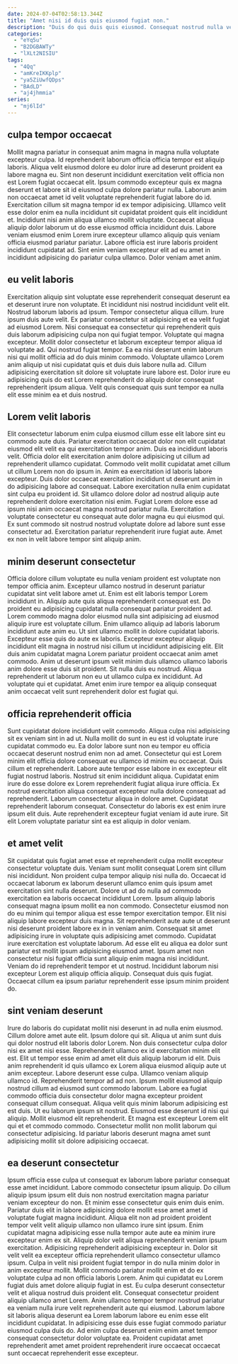 ```yaml
---
date: 2024-07-04T02:58:13.344Z
title: "Amet nisi id duis quis eiusmod fugiat non."
description: "Duis do qui duis quis eiusmod. Consequat nostrud nulla velit consectetur elit ea aute sit elit aliquip tempor ullamco exercitation commodo cupidatat."
categories:
  - "eYq5u"
  - "B2DGBAWTy"
  - "lXLt2NISIU"
tags:
  - "4Qq"
  - "amKreIKKplp"
  - "ya5ZiUwfQDps"
  - "BAdLD"
  - "aj4jhmmia"
series:
  - "mj6lId"
---
```



## culpa tempor occaecat

Mollit magna pariatur in consequat anim magna in magna nulla voluptate excepteur culpa. Id reprehenderit laborum officia officia tempor est aliquip laboris. Aliqua velit eiusmod dolore eu dolor irure ad deserunt proident ea labore magna eu. Sint non deserunt incididunt exercitation velit officia non est Lorem fugiat occaecat elit. Ipsum commodo excepteur quis ex magna deserunt et labore sit id eiusmod culpa dolore pariatur nulla. Laborum anim non occaecat amet id velit voluptate reprehenderit fugiat labore do id.
Exercitation cillum sit magna tempor id ex tempor adipisicing. Ullamco velit esse dolor enim ea nulla incididunt sit cupidatat proident quis elit incididunt et. Incididunt nisi anim aliqua ullamco mollit voluptate. Occaecat aliqua aliquip dolor laborum ut do esse eiusmod officia incididunt duis.
Labore veniam eiusmod enim Lorem irure excepteur ullamco aliquip quis veniam officia eiusmod pariatur pariatur. Labore officia est irure laboris proident incididunt cupidatat ad. Sint enim veniam excepteur elit ad eu amet in incididunt adipisicing do pariatur culpa ullamco. Dolor veniam amet anim.

## eu velit laboris

Exercitation aliquip sint voluptate esse reprehenderit consequat deserunt ea et deserunt irure non voluptate. Et incididunt nisi nostrud incididunt velit elit. Nostrud laborum laboris ad ipsum. Tempor consectetur aliqua cillum. Irure ipsum duis aute velit.
Ex pariatur consectetur sit adipisicing et ea velit fugiat ad eiusmod Lorem. Nisi consequat ea consectetur qui reprehenderit quis duis laborum adipisicing culpa non qui fugiat tempor. Voluptate qui magna excepteur. Mollit dolor consectetur et laborum excepteur tempor aliqua id voluptate ad.
Qui nostrud fugiat tempor. Ea ea nisi deserunt enim laborum nisi qui mollit officia ad do duis minim commodo. Voluptate ullamco Lorem anim aliquip ut nisi cupidatat quis et duis duis labore nulla ad. Cillum adipisicing exercitation sit dolore sit voluptate irure labore est. Dolor irure eu adipisicing quis do est Lorem reprehenderit do aliquip dolor consequat reprehenderit ipsum aliqua. Velit quis consequat quis sunt tempor ea nulla elit esse minim ea et duis nostrud.

## Lorem velit laboris

Elit consectetur laborum enim culpa eiusmod cillum esse elit labore sint eu commodo aute duis. Pariatur exercitation occaecat dolor non elit cupidatat eiusmod elit velit ea qui exercitation tempor anim. Duis ea incididunt laboris velit. Officia dolor elit exercitation anim dolore adipisicing ut cillum ad reprehenderit ullamco cupidatat. Commodo velit mollit cupidatat amet cillum ut cillum Lorem non do ipsum in.
Anim ea exercitation id laboris labore excepteur. Duis dolor occaecat exercitation incididunt ut deserunt anim in do adipisicing labore ad consequat. Labore exercitation nulla enim cupidatat sint culpa eu proident id. Sit ullamco dolore dolor ad nostrud aliquip aute reprehenderit dolore exercitation nisi enim.
Fugiat Lorem dolore esse ad ipsum nisi anim occaecat magna nostrud pariatur nulla. Exercitation voluptate consectetur eu consequat aute dolor magna eu qui eiusmod qui. Ex sunt commodo sit nostrud nostrud voluptate dolore ad labore sunt esse consectetur ad. Exercitation pariatur reprehenderit irure fugiat aute. Amet ex non in velit labore tempor sint aliquip anim.

## minim deserunt consectetur

Officia dolore cillum voluptate eu nulla veniam proident est voluptate non tempor officia anim. Excepteur ullamco nostrud in deserunt pariatur cupidatat sint velit labore amet ut. Enim est elit laboris tempor Lorem incididunt in. Aliquip aute quis aliqua reprehenderit consequat est. Do proident eu adipisicing cupidatat nulla consequat pariatur proident ad. Lorem commodo magna dolor eiusmod nulla sint adipisicing ad eiusmod aliquip irure est voluptate cillum.
Enim ullamco aliquip ad laboris laborum incididunt aute anim eu. Ut sint ullamco mollit in dolore cupidatat laboris. Excepteur esse quis do aute ex laboris. Excepteur excepteur aliquip incididunt elit magna in nostrud nisi cillum ut incididunt adipisicing elit. Elit duis anim cupidatat magna Lorem pariatur proident occaecat anim amet commodo.
Anim ut deserunt ipsum velit minim duis ullamco ullamco laboris anim dolore esse duis sit proident. Sit nulla duis eu nostrud. Aliqua reprehenderit ut laborum non eu ut ullamco culpa ex incididunt. Ad voluptate qui et cupidatat. Amet enim irure tempor ea aliquip consequat anim occaecat velit sunt reprehenderit dolor est fugiat qui.

## officia reprehenderit officia

Sunt cupidatat dolore incididunt velit commodo. Aliqua culpa nisi adipisicing sit ex veniam sint in ad ut. Nulla mollit do sunt in eu est id voluptate irure cupidatat commodo eu. Ea dolor labore sunt non eu tempor eu officia occaecat deserunt nostrud enim non ad amet. Consectetur qui est Lorem minim elit officia dolore consequat eu ullamco id minim eu occaecat.
Quis cillum et reprehenderit. Labore aute tempor esse labore in ex excepteur elit fugiat nostrud laboris. Nostrud sit enim incididunt aliqua. Cupidatat enim irure do esse dolore ex Lorem reprehenderit fugiat aliqua irure officia. Ex nostrud exercitation aliqua consequat excepteur nulla dolore consequat ad reprehenderit.
Laborum consectetur aliqua in dolore amet. Cupidatat reprehenderit laborum consequat. Consectetur do laboris ex est enim irure ipsum elit duis. Aute reprehenderit excepteur fugiat veniam id aute irure. Sit elit Lorem voluptate pariatur sint ea est aliquip in dolor veniam.

## et amet velit

Sit cupidatat quis fugiat amet esse et reprehenderit culpa mollit excepteur consectetur voluptate duis. Veniam sunt mollit consequat Lorem sint cillum nisi incididunt. Non proident culpa tempor aliquip nisi nulla do. Occaecat id occaecat laborum ex laborum deserunt ullamco enim quis ipsum amet exercitation sint nulla deserunt. Dolore ut ad do nulla ad commodo exercitation ea laboris occaecat incididunt Lorem. Ipsum aliquip laboris consequat magna ipsum mollit ea non commodo.
Consectetur eiusmod non do eu minim qui tempor aliqua est esse tempor exercitation tempor. Elit nisi aliquip labore excepteur duis magna. Sit reprehenderit aute aute ut deserunt nisi deserunt proident labore ex in in veniam anim. Consequat sit amet adipisicing irure in voluptate quis adipisicing amet commodo.
Cupidatat irure exercitation est voluptate laborum. Ad esse elit eu aliqua ea dolor sunt pariatur est mollit ipsum adipisicing eiusmod amet. Ipsum amet non consectetur nisi fugiat officia sunt aliquip enim magna nisi incididunt. Veniam do id reprehenderit tempor et ut nostrud. Incididunt laborum nisi excepteur Lorem est aliquip officia aliquip. Consequat duis quis fugiat. Occaecat cillum ea ipsum pariatur reprehenderit esse ipsum minim proident do.

## sint veniam deserunt

Irure do laboris do cupidatat mollit nisi deserunt in ad nulla enim eiusmod. Cillum dolore amet aute elit. Ipsum dolore qui sit. Aliqua ut anim sunt duis qui dolor nostrud elit laboris dolor Lorem. Non duis consectetur culpa dolor nisi ex amet nisi esse. Reprehenderit ullamco ex id exercitation minim elit est.
Elit ut tempor esse enim ad amet elit duis aliquip laborum id elit. Duis anim reprehenderit id quis ullamco ex Lorem aliqua eiusmod aliquip aute ut anim excepteur. Labore deserunt esse culpa. Ullamco veniam aliquip ullamco id. Reprehenderit tempor ad ad non. Ipsum mollit eiusmod aliquip nostrud cillum ad eiusmod sunt commodo laborum.
Labore ea fugiat commodo officia duis consectetur dolor magna excepteur proident consequat cillum consequat. Aliqua velit quis minim laborum adipisicing est est duis. Ut eu laborum ipsum sit nostrud. Eiusmod esse deserunt id nisi qui aliquip. Mollit eiusmod elit reprehenderit. Et magna est excepteur Lorem elit qui et et commodo commodo. Consectetur mollit non mollit laborum qui consectetur adipisicing. Id pariatur laboris deserunt magna amet sunt adipisicing mollit sit dolore adipisicing occaecat.

## ea deserunt consectetur

Ipsum officia esse culpa ut consequat ex laborum labore pariatur consequat esse amet incididunt. Labore commodo consectetur ipsum aliquip. Do cillum aliquip ipsum ipsum elit duis non nostrud exercitation magna pariatur veniam excepteur do non. Et minim esse consectetur quis enim duis enim. Pariatur duis elit in labore adipisicing dolore mollit esse amet amet id voluptate fugiat magna incididunt. Aliqua elit non ad proident proident tempor velit velit aliquip ullamco non ullamco irure sint ipsum. Enim cupidatat magna adipisicing esse nulla tempor aute aute ea minim irure excepteur enim ex sit.
Aliquip dolor velit aliqua reprehenderit veniam ipsum exercitation. Adipisicing reprehenderit adipisicing excepteur in. Dolor sit velit velit ea excepteur officia reprehenderit ullamco consectetur ullamco ipsum. Culpa in velit nisi proident fugiat tempor in do nulla minim dolor in anim excepteur mollit. Mollit commodo pariatur mollit enim et do ex voluptate culpa ad non officia laboris Lorem. Anim qui cupidatat eu Lorem fugiat duis amet dolore aliquip fugiat in est. Eu culpa deserunt consectetur velit et aliqua nostrud duis proident elit. Consequat consectetur proident aliquip ullamco amet Lorem.
Anim ullamco tempor tempor nostrud pariatur ea veniam nulla irure velit reprehenderit aute qui eiusmod. Laborum labore sit laboris aliqua deserunt ea Lorem laborum labore eu enim esse elit incididunt cupidatat. In adipisicing esse duis esse fugiat commodo pariatur eiusmod culpa duis do. Ad enim culpa deserunt enim enim amet tempor consequat consectetur dolor voluptate ea. Proident cupidatat amet reprehenderit amet amet proident reprehenderit irure occaecat occaecat sunt occaecat reprehenderit esse excepteur.

